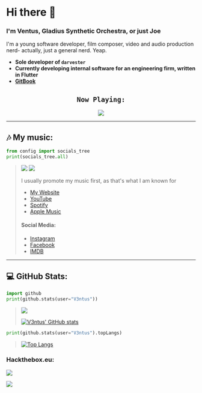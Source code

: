 # Hi there 👋
<h3>I'm Ventus, Gladius Synthetic Orchestra, or just Joe</h3>
<p>I'm a young software developer, film composer, video and audio production nerd- actually, just a general nerd. Yeap.</p>
<ul>
  <li><b>Sole developer of <code>darvester</code></b></li>
  <li><b>Currently developing internal software for an engineering firm, written in Flutter</b></li>
  <li><b><a href="https://v3ntus.gitbook.io/">GitBook</a></b></li>
</ul>

<!-- [![Spotify](https://novatorem-v3ntus.vercel.app/api/spotify)](https://open.spotify.com/user/3xcalibur) -->
<h2 align="center"><code>Now Playing:</code></h2>
<p align="center">
  <a href="https://open.spotify.com/user/gyz3ziwahk4tx7nneinkwa1u4">
    <img src="https://novatorem-v3ntus.vercel.app/api/spotify">
  </a>
</p>

---
## 🎶 My music:
```py
from config import socials_tree
print(socials_tree.all)
```
><div align="left"><img src="https://img.shields.io/youtube/channel/views/UCd1b9ppiouhWje92RNfM0fA?style=flat-square">  <img src="https://img.shields.io/youtube/channel/subscribers/UCd1b9ppiouhWje92RNfM0fA?style=flat-square"></div>
>
> I usually promote my music first, as that's what I am known for  
> - [My Website](https://gladiusso.com)  
> - [YouTube](https://www.youtube.com/c/GladiusSyntheticOrchestra)  
> - [Spotify](https://open.spotify.com/artist/4NXjwAooTVsCxIoSsmD2ns?si=a9ae6f7b2425402c)  
> - [Apple Music](https://music.apple.com/us/artist/gladius-synthetic-orchestra/1493153485)  
> #### Social Media:
> - [Instagram](https://instagram.com/GladiusSyntheticOrchestra)
> - [Facebook](https://facebook.com/GladiusSyntheticOrchestra)
> - [IMDB](https://www.imdb.com/name/nm12169761/)

---
## 💻 GitHub Stats:
```py
import github
print(github.stats(user="V3ntus"))
```
> ![](https://komarev.com/ghpvc/?username=V3ntus&style=flat-square)
>
> [![V3ntus' GitHub stats](https://github-readme-stats.vercel.app/api?username=V3ntus&show_icons=true&title_color=ffffff&bg_color=000000&text_color=ffffff&icon_color=ffffff&hide_border=true)](https://github.com/anuraghazra/github-readme-stats)
```py
print(github.stats(user="V3ntus").topLangs)
```
> [![Top Langs](https://github-readme-stats.vercel.app/api/top-langs/?username=V3ntus&show_icons=true&title_color=ffffff&bg_color=000000&text_color=ffffff&icon_color=ffffff&hide_border=true&layout=compact)](https://github.com/anuraghazra/github-readme-stats)

### Hackthebox.eu:
<a href="https://app.hackthebox.com/profile/94467"><img src="https://www.hackthebox.com/badge/image/94467" /></a>

![](https://hit.yhype.me/github/profile?user_id=29584664)
